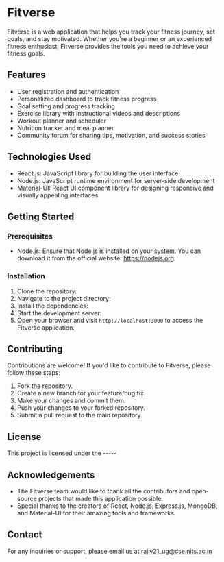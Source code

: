 # Fitverse

Fitverse is a web application that helps you track your fitness journey, set goals, and stay motivated. Whether you're a beginner or an experienced fitness enthusiast, Fitverse provides the tools you need to achieve your fitness goals.

## Features

- User registration and authentication
- Personalized dashboard to track fitness progress
- Goal setting and progress tracking
- Exercise library with instructional videos and descriptions
- Workout planner and scheduler
- Nutrition tracker and meal planner
- Community forum for sharing tips, motivation, and success stories

## Technologies Used

- React.js: JavaScript library for building the user interface
- Node.js: JavaScript runtime environment for server-side development
- Material-UI: React UI component library for designing responsive and visually appealing interfaces

## Getting Started

### Prerequisites

- Node.js: Ensure that Node.js is installed on your system. You can download it from the official website: https://nodejs.org

### Installation

1. Clone the repository:
2. Navigate to the project directory:
3. Install the dependencies:
4. Start the development server:
5. Open your browser and visit `http://localhost:3000` to access the Fitverse application.

## Contributing

Contributions are welcome! If you'd like to contribute to Fitverse, please follow these steps:

1. Fork the repository.
2. Create a new branch for your feature/bug fix.
3. Make your changes and commit them.
4. Push your changes to your forked repository.
5. Submit a pull request to the main repository.

## License

This project is licensed under the -----

## Acknowledgements

- The Fitverse team would like to thank all the contributors and open-source projects that made this application possible.
- Special thanks to the creators of React, Node.js, Express.js, MongoDB, and Material-UI for their amazing tools and frameworks.

## Contact

For any inquiries or support, please email us at rajiv21_ug@cse.nits.ac.in


